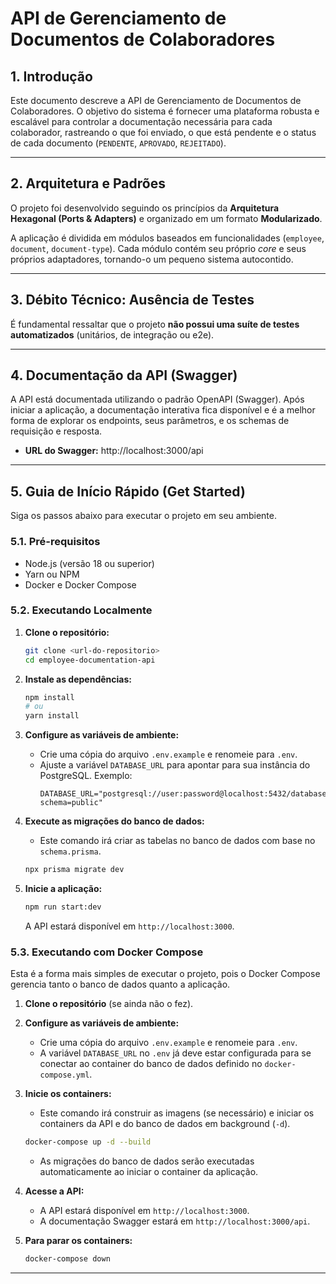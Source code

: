 # API de Gerenciamento de Documentos de Colaboradores

## 1. Introdução

Este documento descreve a API de Gerenciamento de Documentos de Colaboradores. O objetivo do sistema é fornecer uma plataforma robusta e escalável para controlar a documentação necessária para cada colaborador, rastreando o que foi enviado, o que está pendente e o status de cada documento (`PENDENTE`, `APROVADO`, `REJEITADO`).

---

## 2. Arquitetura e Padrões

O projeto foi desenvolvido seguindo os princípios da **Arquitetura Hexagonal (Ports & Adapters)** e organizado em um formato **Modularizado**.

A aplicação é dividida em módulos baseados em funcionalidades (`employee`, `document`, `document-type`). Cada módulo contém seu próprio *core* e seus próprios adaptadores, tornando-o um pequeno sistema autocontido.

---

## 3. Débito Técnico: Ausência de Testes

É fundamental ressaltar que o projeto **não possui uma suíte de testes automatizados** (unitários, de integração ou e2e).

---

## 4. Documentação da API (Swagger)

A API está documentada utilizando o padrão OpenAPI (Swagger). Após iniciar a aplicação, a documentação interativa fica disponível e é a melhor forma de explorar os endpoints, seus parâmetros, e os schemas de requisição e resposta.

*   **URL do Swagger:** http://localhost:3000/api

---

## 5. Guia de Início Rápido (Get Started)

Siga os passos abaixo para executar o projeto em seu ambiente.

### 5.1. Pré-requisitos

*   Node.js (versão 18 ou superior)
*   Yarn ou NPM
*   Docker e Docker Compose

### 5.2. Executando Localmente

1.  **Clone o repositório:**
    ```bash
    git clone <url-do-repositorio>
    cd employee-documentation-api
    ```

2.  **Instale as dependências:**
    ```bash
    npm install
    # ou
    yarn install
    ```

3.  **Configure as variáveis de ambiente:**
    *   Crie uma cópia do arquivo `.env.example` e renomeie para `.env`.
    *   Ajuste a variável `DATABASE_URL` para apontar para sua instância do PostgreSQL. Exemplo:
        ```env
        DATABASE_URL="postgresql://user:password@localhost:5432/database_name?schema=public"
        ```

4.  **Execute as migrações do banco de dados:**
    *   Este comando irá criar as tabelas no banco de dados com base no `schema.prisma`.
    ```bash
    npx prisma migrate dev
    ```

5.  **Inicie a aplicação:**
    ```bash
    npm run start:dev
    ```
    A API estará disponível em `http://localhost:3000`.

### 5.3. Executando com Docker Compose

Esta é a forma mais simples de executar o projeto, pois o Docker Compose gerencia tanto o banco de dados quanto a aplicação.

1.  **Clone o repositório** (se ainda não o fez).

2.  **Configure as variáveis de ambiente:**
    *   Crie uma cópia do arquivo `.env.example` e renomeie para `.env`.
    *   A variável `DATABASE_URL` no `.env` já deve estar configurada para se conectar ao container do banco de dados definido no `docker-compose.yml`.

3.  **Inicie os containers:**
    *   Este comando irá construir as imagens (se necessário) e iniciar os containers da API e do banco de dados em background (`-d`).
    ```bash
    docker-compose up -d --build
    ```
    *   As migrações do banco de dados serão executadas automaticamente ao iniciar o container da aplicação.

4.  **Acesse a API:**
    *   A API estará disponível em `http://localhost:3000`.
    *   A documentação Swagger estará em `http://localhost:3000/api`.

5.  **Para parar os containers:**
    ```bash
    docker-compose down
    ```

---